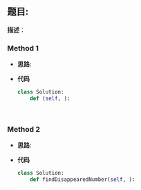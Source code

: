## 题目:  

**描述**：

### Method 1

- **思路**: 

  

- **代码**

  ```python
  class Solution:
      def (self, ):
          
      
  ```

  

### Method 2

- **思路**: 

  

- **代码**

  ```python 
  class Solution:
      def findDisappearedNumber(self, ):
  ```

  











